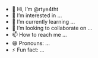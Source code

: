 - 👋 Hi, I’m @rtye4tht
- 👀 I’m interested in ...
- 🌱 I’m currently learning ...
- 💞️ I’m looking to collaborate on ...
- 📫 How to reach me ...
- 😄 Pronouns: ...
- ⚡ Fun fact: ...

<!---
rtye4tht/rtye4tht is a ✨ special ✨ repository because its `README.md` (this file) appears on your GitHub profile.
You can click the Preview link to take a look at your changes.
--->
